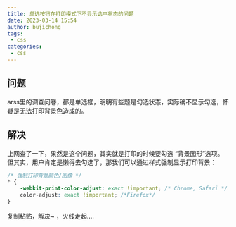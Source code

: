 ```yaml
---
title: 单选按钮在打印模式下不显示选中状态的问题
date: 2023-03-14 15:54
author: bujichong
tags:
 - css
categories:
 - css
---
```


## 问题
arss里的调查问卷，都是单选框，明明有些题是勾选状态，实际确不显示勾选，怀疑是无法打印背景色造成的。

## 解决
上网查了一下，果然是这个问题，其实就是打印的时候要勾选 “背景图形”选项。  
但其实，用户肯定是懒得去勾选了，那我们可以通过样式强制显示打印背景：
```css
/* 强制打印背景颜色/图像 */
* {
	-webkit-print-color-adjust: exact !important; /* Chrome, Safari */
	color-adjust: exact !important; /*Firefox*/
}
```

复制粘贴，解决~ ，火线走起....